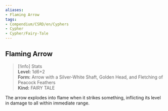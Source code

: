 ```yaml
---
aliases:
- Flaming Arrow
tags:
- Compendium/CSRD/en/Cyphers
- Cypher
- Cypher/Fairy-Tale
---
```


  
## Flaming Arrow  
>[!info] Stats  
> **Level:** 1d6+2  
> **Form:** Arrow with a Silver-White Shaft, Golden Head, and Fletching of Peacock Feathers  
> **Kind:** FAIRY TALE
  
The arrow explodes into flame when it strikes something, inflicting its level in damage to all within immediate range.